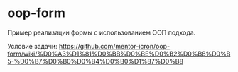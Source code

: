 # oop-form
Пример реализации формы с использованием ООП подхода.

Условие задачи: https://github.com/mentor-icron/oop-form/wiki/%D0%A3%D1%81%D0%BB%D0%BE%D0%B2%D0%B8%D0%B5-%D0%B7%D0%B0%D0%B4%D0%B0%D1%87%D0%B8
